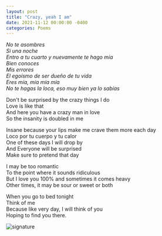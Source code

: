 ```yaml
---
layout: post
title: "Crazy, yeah I am"
date: 2021-11-12 00:00:00 -0400
categories: Poems
---
```


_No te asombres <br>
Si una noche <br>
Entro a tu cuarto y nuevamente te hago mía <br>
Bien conoces <br>
Mis errores <br>
El egoísmo de ser dueño de tu vida <br>
Eres mía, mía mía mía <br>
No te hagas la loca, eso muy bien ya lo sabías <br>_


Don't be surprised by the crazy things I do <br>
Love is like that <br>
And here you have a crazy man in love <br>
So the insanity is doubled in me <br>

Insane because your lips make me crave them more each day <br>
Loco por tu cuerpo y tu calor <br>
One of these days I will drop by <br>
And Everyone will be surprised  <br>
Make sure to pretend that day <br>

I may be too romantic <br>
To the point where it sounds ridiculous <br>
But I love you 100% and sometimes it comes heavy <br>
Other times, it may be sour or sweet or both <br>

When you go to bed tonight <br>
Think of me <br>
Because like very day, I will think of you <br>
Hoping to find you there.  <br>

![signature](https://robertalberto.com/ttdlmr.png)
